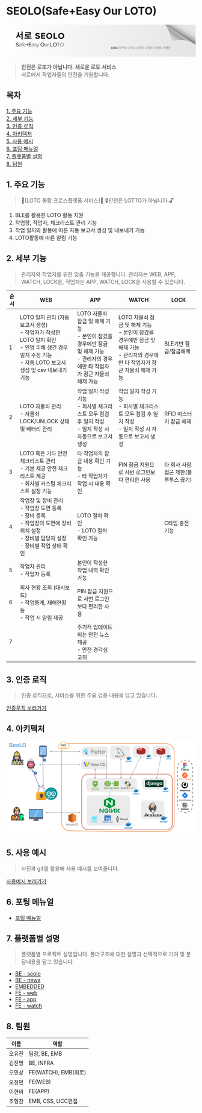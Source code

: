 # SEOLO(Safe+Easy Our LOTO)
![SEOLO banner](docs/images/SEOLO%20banner.png)
> **안전은 로또가 아닙니다. 새로운 로토 서비스**<br>
서로에서 작업자들의 안전을 기원합니다.

## 목차
[1. 주요 기능](#1-주요-기능)<br>
[2. 세부 기능](#2-세부-기능)<br>
[3. 인증 로직](#3-인증-로직)<br>
[4. 아키텍처](#4-아키텍처)<br>
[5. 사용 예시](#5-사용-예시)<br>
[6. 포팅 매뉴얼](#6-개발-설정)<br>
[7. 플랫폼별 설명](#7-플랫폼별-설명)<br>
[8. 팀원](#8-팀원)<br>

## 1. 주요 기능
> 🚨[LOTO 통합 크로스플랫폼 서비스]🚨 
🔒안전은 LOTTO가 아닙니다.🔓

1. BLE를 활용한 LOTO 활동 지원
2. 작업장, 작업자, 체크리스트 관리 기능
3. 작업 일지와 활동에 따른 자동 보고서 생성 및 내보내기 기능
4. LOTO활동에 따른 알림 기능

## 2. 세부 기능
> 관리자와 작업자를 위한 맞춤 기능을 제공합니다.
관리자는 WEB, APP, WATCH, LOCK을, 작업자는 APP, WATCH, LOCK을 사용할 수 있습니다.

|순서|WEB|APP|WATCH|LOCK|
|--|--|--|--|--|
|1|LOTO 일지 관리 (자동 보고서 생성)<br>- 작업자가 작성한 LOTO 일지 확인<br>- 인명 피해 생긴 경우 일지 수정 기능<br>- 자동 LOTO 보고서 생성 및 csv 내보내기 기능|LOTO 자물쇠 잠금 및 해제 기능<br>- 본인이 잠갔을 경우에만 잠금 및 해제 가능<br>- 관리자의 경우에만 타 작업자가 잠근 자물쇠 해제 가능|LOTO 자물쇠 잠금 및 해제 기능<br>- 본인이 잠갔을 경우에만 잠금 및 해제 가능<br>- 관리자의 경우에만 타 작업자가 잠근 자물쇠 해제 가능|BLE기반 잠금/잠금해제|
|2|LOTO 자물쇠 관리<br>- 자물쇠 LOCK/UNLOCK 상태 및 배터리 관리|작업 일지 작성 기능<br>- 회사별 체크리스트 모두 점검 후 일지 작성<br>- 일지 작성 시 자동으로 보고서 생성|작업 일지 작성 기능<br>- 회사별 체크리스트 모두 점검 후 일지 작성<br>- 일지 작성 시 자동으로 보고서 생성|RFID 마스터키 잠금 해제|
|3|LOTO 혹은 기타 안전 체크리스트 관리<br>- 기본 제공 안전 체크리스트 제공<br>- 회사별 커스텀 체크리스트 설정 기능|타 작업자의 잠금 내용 확인 기능<br>- 타 작업자가 작업 시 내용 확인|PIN 잠금 지원으로 사번 로그인보다 편리한 사용|타 회사 사람 접근 제한(블루투스 끊기)|
|4|작업장 및 장비 관리<br>- 작업장 도면 등록<br>- 장비 등록<br>- 작업장의 도면에 장비 위치 설정<br>- 장비별 담당자 설정<br>- 장비별 작업 상태 확인|LOTO 절차 확인<br>- LOTO 절차 확인 가능||C타입 충전 기능|
|5|작업자 관리<br>- 작업자 등록|본인이 작성한 작업 내역 확인 가능|||
|6|회사 현황 조회 (대시보드)<br>- 작업통계, 재해현황 등<br>- 작업 시 알림 제공|PIN 잠금 지원으로 사번 로그인보다 편리한 사용|||
|7||주기적 업데이트되는 안전 뉴스 제공<br>- 안전 경각심 고취|||


## 3. 인증 로직
> 인증 로직으로, 서비스를 위한 주요 검증 내용을 담고 있습니다.

[인증로직 보러가기](docs/AuthLogic.md)

## 4. 아키텍처
![아키텍처](docs/images/ARCHITECTURE.png)

## 5. 사용 예시
> 사진과 gif를 활용해 사용 예시를 보여줍니다.

[사용예시 보러가기](docs/Usage.md)

## 6. 포팅 메뉴얼
- [포팅 메뉴얼](docs/Porting%20Guide.pdf)

## 7. 플랫폼별 설명
> 플랫폼별 프로젝트 설명입니다. 폴더구조에 대한 설명과 선택적으로 기여 및 분담내용을 담고 있습니다.

- [BE - seolo](backend/README.md)
- [BE - news](backend/news/README_BE_news.md)
- [EMBEDDED](embedded/README_EM.md)
- [FE - web](frontend/web/README.md)
- [FE - app](frontend/app/README.md)
- [FE - watch](frontend/watch/README.md)

## 8. 팀원
|이름|역할|
|----|------|
|오유진|팀장, BE, EMB|
|김진명|BE, INFRA|
|오민상|FE(WATCH), EMB(회로)|
|오정민|FE(WEB)|
|이현비|FE(APP)|
|조형찬|EMB, CSS, UCC편집|
